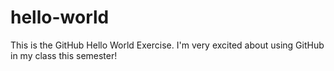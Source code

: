 # hello-world
This is the GitHub Hello World Exercise.
I'm very excited about using GitHub in my class this semester!
